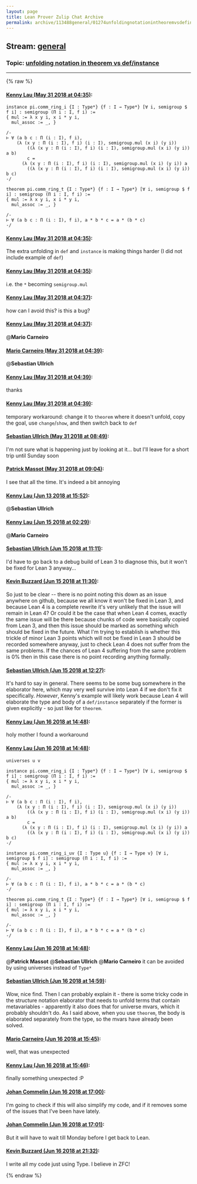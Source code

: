 ```yaml
---
layout: page
title: Lean Prover Zulip Chat Archive 
permalink: archive/113488general/01274unfoldingnotationintheoremvsdefinstance.html
---
```


## Stream: [general](index.html)
### Topic: [unfolding notation in theorem vs def/instance](01274unfoldingnotationintheoremvsdefinstance.html)

---


{% raw %}
#### [ Kenny Lau (May 31 2018 at 04:35)](https://leanprover.zulipchat.com/#narrow/stream/113488-general/topic/unfolding%20notation%20in%20theorem%20vs%20def/instance/near/127341302):
```lean
instance pi.comm_ring_i {I : Type*} {f : I → Type*} [∀ i, semigroup $ f i] : semigroup (Π i : I, f i) :=
{ mul := λ x y i, x i * y i,
  mul_assoc := _, }

/-
⊢ ∀ (a b c : Π (i : I), f i),
    (λ (x y : Π (i : I), f i) (i : I), semigroup.mul (x i) (y i))
        ((λ (x y : Π (i : I), f i) (i : I), semigroup.mul (x i) (y i)) a b)
        c =
      (λ (x y : Π (i : I), f i) (i : I), semigroup.mul (x i) (y i)) a
        ((λ (x y : Π (i : I), f i) (i : I), semigroup.mul (x i) (y i)) b c)
-/

theorem pi.comm_ring_t {I : Type*} {f : I → Type*} [∀ i, semigroup $ f i] : semigroup (Π i : I, f i) :=
{ mul := λ x y i, x i * y i,
  mul_assoc := _, }

/-
⊢ ∀ (a b c : Π (i : I), f i), a * b * c = a * (b * c)
-/
```

#### [ Kenny Lau (May 31 2018 at 04:35)](https://leanprover.zulipchat.com/#narrow/stream/113488-general/topic/unfolding%20notation%20in%20theorem%20vs%20def/instance/near/127341307):
The extra unfolding in `def` and `instance` is making things harder (I did not include example of `def`)

#### [ Kenny Lau (May 31 2018 at 04:35)](https://leanprover.zulipchat.com/#narrow/stream/113488-general/topic/unfolding%20notation%20in%20theorem%20vs%20def/instance/near/127341309):
i.e. the `*` becoming `semigroup.mul`

#### [ Kenny Lau (May 31 2018 at 04:37)](https://leanprover.zulipchat.com/#narrow/stream/113488-general/topic/unfolding%20notation%20in%20theorem%20vs%20def/instance/near/127341354):
how can I avoid this? is this a bug?

#### [ Kenny Lau (May 31 2018 at 04:37)](https://leanprover.zulipchat.com/#narrow/stream/113488-general/topic/unfolding%20notation%20in%20theorem%20vs%20def/instance/near/127341357):
@**Mario Carneiro**

#### [ Mario Carneiro (May 31 2018 at 04:39)](https://leanprover.zulipchat.com/#narrow/stream/113488-general/topic/unfolding%20notation%20in%20theorem%20vs%20def/instance/near/127341402):
@**Sebastian Ullrich**

#### [ Kenny Lau (May 31 2018 at 04:39)](https://leanprover.zulipchat.com/#narrow/stream/113488-general/topic/unfolding%20notation%20in%20theorem%20vs%20def/instance/near/127341404):
thanks

#### [ Kenny Lau (May 31 2018 at 04:39)](https://leanprover.zulipchat.com/#narrow/stream/113488-general/topic/unfolding%20notation%20in%20theorem%20vs%20def/instance/near/127341411):
temporary workaround: change it to `theorem` where it doesn't unfold, copy the goal, use `change`/`show`, and then switch back to `def`

#### [ Sebastian Ullrich (May 31 2018 at 08:49)](https://leanprover.zulipchat.com/#narrow/stream/113488-general/topic/unfolding%20notation%20in%20theorem%20vs%20def/instance/near/127348395):
I'm not sure what is happening just by looking at it... but I'll leave for a short trip until Sunday soon

#### [ Patrick Massot (May 31 2018 at 09:04)](https://leanprover.zulipchat.com/#narrow/stream/113488-general/topic/unfolding%20notation%20in%20theorem%20vs%20def/instance/near/127348933):
I see that all the time. It's indeed a bit annoying

#### [ Kenny Lau (Jun 13 2018 at 15:52)](https://leanprover.zulipchat.com/#narrow/stream/113488-general/topic/unfolding%20notation%20in%20theorem%20vs%20def/instance/near/128009463):
@**Sebastian Ullrich**

#### [ Kenny Lau (Jun 15 2018 at 02:29)](https://leanprover.zulipchat.com/#narrow/stream/113488-general/topic/unfolding%20notation%20in%20theorem%20vs%20def/instance/near/128094754):
@**Mario Carneiro**

#### [ Sebastian Ullrich (Jun 15 2018 at 11:11)](https://leanprover.zulipchat.com/#narrow/stream/113488-general/topic/unfolding%20notation%20in%20theorem%20vs%20def/instance/near/128110837):
I'd have to go back to a debug build of Lean 3 to diagnose this, but it won't be fixed for Lean 3 anyway...

#### [ Kevin Buzzard (Jun 15 2018 at 11:30)](https://leanprover.zulipchat.com/#narrow/stream/113488-general/topic/unfolding%20notation%20in%20theorem%20vs%20def/instance/near/128111464):
So just to be clear -- there is no point noting this down as an issue anywhere on github, because we all know it won't be fixed in Lean 3, and because Lean 4 is a complete rewrite it's very unlikely that the issue will remain in Lean 4? Or could it be the case that when Lean 4 comes, exactly the same issue will be there because chunks of code were basically copied from Lean 3, and then this issue should be marked as something which should be fixed in the future. What I'm trying to establish is whether this trickle of minor Lean 3 points which will not be fixed in Lean 3 should be recorded somewhere anyway, just to check Lean 4 does not suffer from the same problems. If the chances of Lean 4 suffering from the same problem is 0% then in this case there is no point recording anything formally.

#### [ Sebastian Ullrich (Jun 15 2018 at 12:27)](https://leanprover.zulipchat.com/#narrow/stream/113488-general/topic/unfolding%20notation%20in%20theorem%20vs%20def/instance/near/128113301):
It's hard to say in general. There seems to be some bug somewhere in the elaborator here, which may very well survive into Lean 4 if we don't fix it specifically. _However_, Kenny's example will likely work because Lean 4 will elaborate the type and body of a `def/instance` separately if the former is given explicitly - so just like for `theorem`.

#### [ Kenny Lau (Jun 16 2018 at 14:48)](https://leanprover.zulipchat.com/#narrow/stream/113488-general/topic/unfolding%20notation%20in%20theorem%20vs%20def/instance/near/128167974):
holy mother I found a workaround

#### [ Kenny Lau (Jun 16 2018 at 14:48)](https://leanprover.zulipchat.com/#narrow/stream/113488-general/topic/unfolding%20notation%20in%20theorem%20vs%20def/instance/near/128167975):
```lean
universes u v

instance pi.comm_ring_i {I : Type*} {f : I → Type*} [∀ i, semigroup $ f i] : semigroup (Π i : I, f i) :=
{ mul := λ x y i, x i * y i,
  mul_assoc := _, }

/-
⊢ ∀ (a b c : Π (i : I), f i),
    (λ (x y : Π (i : I), f i) (i : I), semigroup.mul (x i) (y i))
        ((λ (x y : Π (i : I), f i) (i : I), semigroup.mul (x i) (y i)) a b)
        c =
      (λ (x y : Π (i : I), f i) (i : I), semigroup.mul (x i) (y i)) a
        ((λ (x y : Π (i : I), f i) (i : I), semigroup.mul (x i) (y i)) b c)
-/

instance pi.comm_ring_i_uv {I : Type u} {f : I → Type v} [∀ i, semigroup $ f i] : semigroup (Π i : I, f i) :=
{ mul := λ x y i, x i * y i,
  mul_assoc := _, }

/-
⊢ ∀ (a b c : Π (i : I), f i), a * b * c = a * (b * c)
-/

theorem pi.comm_ring_t {I : Type*} {f : I → Type*} [∀ i, semigroup $ f i] : semigroup (Π i : I, f i) :=
{ mul := λ x y i, x i * y i,
  mul_assoc := _, }

/-
⊢ ∀ (a b c : Π (i : I), f i), a * b * c = a * (b * c)
-/
```

#### [ Kenny Lau (Jun 16 2018 at 14:48)](https://leanprover.zulipchat.com/#narrow/stream/113488-general/topic/unfolding%20notation%20in%20theorem%20vs%20def/instance/near/128167978):
@**Patrick Massot** @**Sebastian Ullrich** @**Mario Carneiro** it can be avoided by using universes instead of `Type*`

#### [ Sebastian Ullrich (Jun 16 2018 at 14:59)](https://leanprover.zulipchat.com/#narrow/stream/113488-general/topic/unfolding%20notation%20in%20theorem%20vs%20def/instance/near/128168239):
Wow, nice find. Then I can probably explain it - there is some tricky code in the structure notation elaborator that needs to unfold terms that contain metavariables - apparently it also does that for universe mvars, which it probably shouldn't do. As I said above, when you use `theorem`, the body is elaborated separately from the type, so the mvars have already been solved.

#### [ Mario Carneiro (Jun 16 2018 at 15:45)](https://leanprover.zulipchat.com/#narrow/stream/113488-general/topic/unfolding%20notation%20in%20theorem%20vs%20def/instance/near/128169386):
well, that was unexpected

#### [ Kenny Lau (Jun 16 2018 at 15:46)](https://leanprover.zulipchat.com/#narrow/stream/113488-general/topic/unfolding%20notation%20in%20theorem%20vs%20def/instance/near/128169426):
finally something unexpected :P

#### [ Johan Commelin (Jun 16 2018 at 17:00)](https://leanprover.zulipchat.com/#narrow/stream/113488-general/topic/unfolding%20notation%20in%20theorem%20vs%20def/instance/near/128171397):
I'm going to check if this will also simplify my code, and if it removes some of the issues that I've been have lately.

#### [ Johan Commelin (Jun 16 2018 at 17:01)](https://leanprover.zulipchat.com/#narrow/stream/113488-general/topic/unfolding%20notation%20in%20theorem%20vs%20def/instance/near/128171404):
But it will have to wait till Monday before I get back to Lean.

#### [ Kevin Buzzard (Jun 16 2018 at 21:32)](https://leanprover.zulipchat.com/#narrow/stream/113488-general/topic/unfolding%20notation%20in%20theorem%20vs%20def/instance/near/128178398):
I write all my code just using Type. I believe in ZFC!


{% endraw %}
